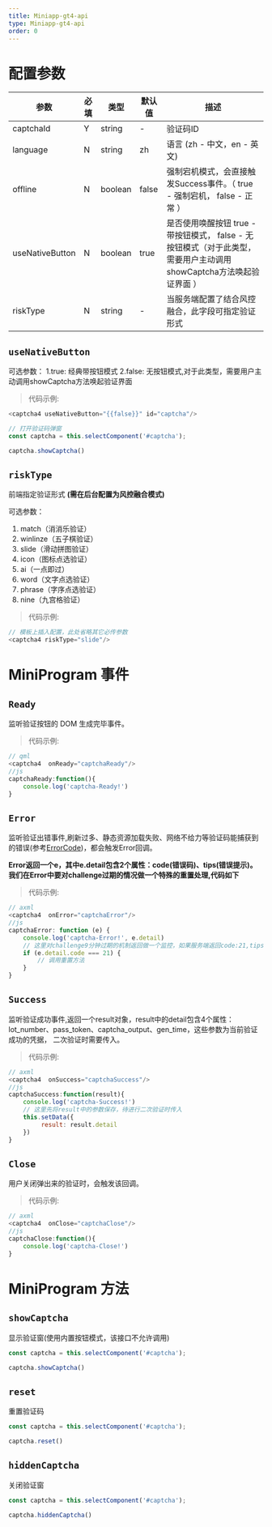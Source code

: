 ```yaml
---
title: Miniapp-gt4-api
type: Miniapp-gt4-api
order: 0
---
```



# 配置参数

| 参数            | 必填 | 类型    | 默认值 | 描述                                                         |
| --------------- | ---- | ------- | ------ | ------------------------------------------------------------ |
| captchaId       | Y    | string  | -      | 验证码ID                                                     |
| language            | N    | string  | zh  | 语言 (zh - 中文，en - 英文)                                                        |
| offline         | N    | boolean | false  | 强制宕机模式，会直接触发Success事件。（ true - 强制宕机， false - 正常 ） |
| useNativeButton | N    | boolean | true   | 是否使用唤醒按钮  true - 带按钮模式， false - 无按钮模式（对于此类型，需要用户主动调用showCaptcha方法唤起验证界面 ） |
| riskType        | N    | string  | -      | 当服务端配置了结合风控融合，此字段可指定验证形式             |

 
## `useNativeButton`
可选参数：
1.true: 经典带按钮模式
2.false: 无按钮模式,对于此类型，需要用户主动调用showCaptcha方法唤起验证界面

>代码示例:

```js
<captcha4 useNativeButton="{{false}}" id="captcha"/>	

// 打开验证码弹窗
const captcha = this.selectComponent('#captcha');

captcha.showCaptcha()

```
## `riskType`

前端指定验证形式 **(需在后台配置为风控融合模式)**

可选参数：

1. match（消消乐验证）
2. winlinze（五子棋验证）
3. slide（滑动拼图验证）
4. icon（图标点选验证）
5. ai（一点即过）
6. word（文字点选验证）
7. phrase（字序点选验证）
8. nine（九宫格验证）


>代码示例:

```js
// 模板上插入配置，此处省略其它必传参数
<captcha4 riskType="slide"/>	
```

# MiniProgram 事件

## `Ready`

监听验证按钮的 DOM 生成完毕事件。
>代码示例:

```js
// qml
<captcha4  onReady="captchaReady"/>
//js  
captchaReady:function(){
    console.log('captcha-Ready!')
}
```

## `Error`
监听验证出错事件,刷新过多、静态资源加载失败、网络不给力等验证码能捕获到的错误(参考[ErrorCode](/gt4/apirefer/errorcode/web/))，都会触发Error回调。

**Error返回一个e，其中e.detail包含2个属性：code(错误码)、tips(错误提示)。我们在Error中要对challenge过期的情况做一个特殊的重置处理,代码如下**
>代码示例:

```js
// axml
<captcha4  onError="captchaError"/>
//js  
captchaError: function (e) {
    console.log('captcha-Error!', e.detail)
    // 这里对challenge9分钟过期的机制返回做一个监控，如果服务端返回code:21,tips:not proof，则重新调用api1重置
    if (e.detail.code === 21) {
        // 调用重置方法
    }
}
```

## `Success`

监听验证成功事件,返回一个result对象，result中的detail包含4个属性：lot_number、pass_token、captcha_output、gen_time，这些参数为当前验证成功的凭据，
二次验证时需要传入。
>代码示例:

```js
// axml
<captcha4  onSuccess="captchaSuccess"/>
//js  
captchaSuccess:function(result){
    console.log('captcha-Success!')
    // 这里先将result中的参数保存，待进行二次验证时传入
    this.setData({
         result: result.detail
    })
}
```

## `Close`
用户关闭弹出来的验证时，会触发该回调。

>代码示例:

```js
// axml
<captcha4  onClose="captchaClose"/>
//js      
captchaClose:function(){
    console.log('captcha-Close!')
}
```

# MiniProgram 方法

## `showCaptcha`

显示验证窗(使用内置按钮模式，该接口不允许调用)

```js
const captcha = this.selectComponent('#captcha');

captcha.showCaptcha()
```

## `reset`

重置验证码

```js
const captcha = this.selectComponent('#captcha');

captcha.reset()
```

## `hiddenCaptcha`

关闭验证窗

```js
const captcha = this.selectComponent('#captcha');

captcha.hiddenCaptcha()
```


